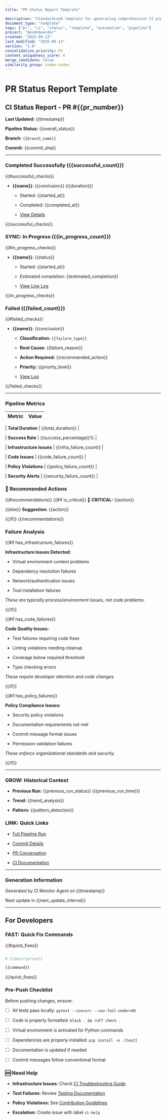 ```yaml
---
title: "PR Status Report Template"

description: "Standardized template for generating comprehensive CI pipeline status reports for pull requests with detailed check analysis"
document_type: "template"
tags: ["pr", "ci", "status", "template", "automation", "pipeline"]
project: "DevOnboarder"
created: "2025-09-13"
last_modified: "2025-09-13"
version: "1.0"
consolidation_priority: P3
content_uniqueness_score: 4
merge_candidate: false
similarity_group: codex-codex
---
```


# PR Status Report Template

##  CI Status Report - PR #{{pr_number}}

**Last Updated:** {{timestamp}}

**Pipeline Status:** {{overall_status}}

**Branch:** `{{branch_name}}`

**Commit:** {{commit_sha}}

---

###  Completed Successfully ({{successful_count}})

{{#successful_checks}}

- **{{name}}**: {{conclusion}} ({{duration}})

    - Started: {{started_at}}

    - Completed: {{completed_at}}

    - [View Details]({{details_url}})

{{/successful_checks}}

### SYNC: In Progress ({{in_progress_count}})

{{#in_progress_checks}}

- **{{name}}**: {{status}}

    - Started: {{started_at}}

    - Estimated completion: {{estimated_completion}}

    - [View Live Log]({{details_url}})

{{/in_progress_checks}}

###  Failed ({{failed_count}})

{{#failed_checks}}

- **{{name}}**: {{conclusion}}

    - **Classification:** `{{failure_type}}`

    - **Root Cause:** {{failure_reason}}

    - **Action Required:** {{recommended_action}}

    - **Priority:** {{priority_level}}

    - [View Log]({{details_url}})

{{/failed_checks}}

---

###  Pipeline Metrics

| Metric                    | Value                      |
| ------------------------- | -------------------------- |

| **Total Duration**        | {{total_duration}}         |

| **Success Rate**          | {{success_percentage}}%    |

| **Infrastructure Issues** | {{infra_failure_count}}    |

| **Code Issues**           | {{code_failure_count}}     |

| **Policy Violations**     | {{policy_failure_count}}   |

| **Security Alerts**       | {{security_failure_count}} |

### 🎯 Recommended Actions

{{#recommendations}}
{{#if is_critical}}
🚨 **CRITICAL:** {{action}}

{{else}}
 **Suggestion:** {{action}}

{{/if}}
{{/recommendations}}

###  Failure Analysis

{{#if has_infrastructure_failures}}

**Infrastructure Issues Detected:**

- Virtual environment context problems

- Dependency resolution failures

- Network/authentication issues

- Tool installation failures

_These are typically process/environment issues, not code problems._

{{/if}}

{{#if has_code_failures}}

**Code Quality Issues:**

- Test failures requiring code fixes

- Linting violations needing cleanup

- Coverage below required threshold

- Type checking errors

_These require developer attention and code changes._

{{/if}}

{{#if has_policy_failures}}

**Policy Compliance Issues:**

- Security policy violations

- Documentation requirements not met

- Commit message format issues

- Permission validation failures

_These enforce organizational standards and security._

{{/if}}

---

### GROW: Historical Context

- **Previous Run:** {{previous_run_status}} ({{previous_run_time}})

- **Trend:** {{trend_analysis}}

- **Pattern:** {{pattern_detection}}

### LINK: Quick Links

- [Full Pipeline Run]({{pipeline_url}})

- [Commit Details]({{commit_url}})

- [PR Conversation]({{pr_url}})

- [CI Documentation]({{docs_url}})

---

### Generation Information

Generated by CI Monitor Agent on {{timestamp}}

Next update in {{next_update_interval}}

---

## For Developers

### FAST: Quick Fix Commands

{{#quick_fixes}}

```bash

# {{description}}

{{command}}

```

{{/quick_fixes}}

###  Pre-Push Checklist

Before pushing changes, ensure:

- [ ] All tests pass locally: `pytest --cov=src --cov-fail-under=95`

- [ ] Code is properly formatted: `black . && ruff check .`

- [ ] Virtual environment is activated for Python commands

- [ ] Dependencies are properly installed: `pip install -e .[test]`

- [ ] Documentation is updated if needed

- [ ] Commit messages follow conventional format

### 🆘 Need Help

- **Infrastructure Issues:** Check [CI Troubleshooting Guide]({{troubleshooting_url}})

- **Test Failures:** Review [Testing Documentation]({{testing_docs_url}})

- **Policy Violations:** See [Contribution Guidelines]({{contribution_url}})

- **Escalation:** Create issue with label `ci-help`
